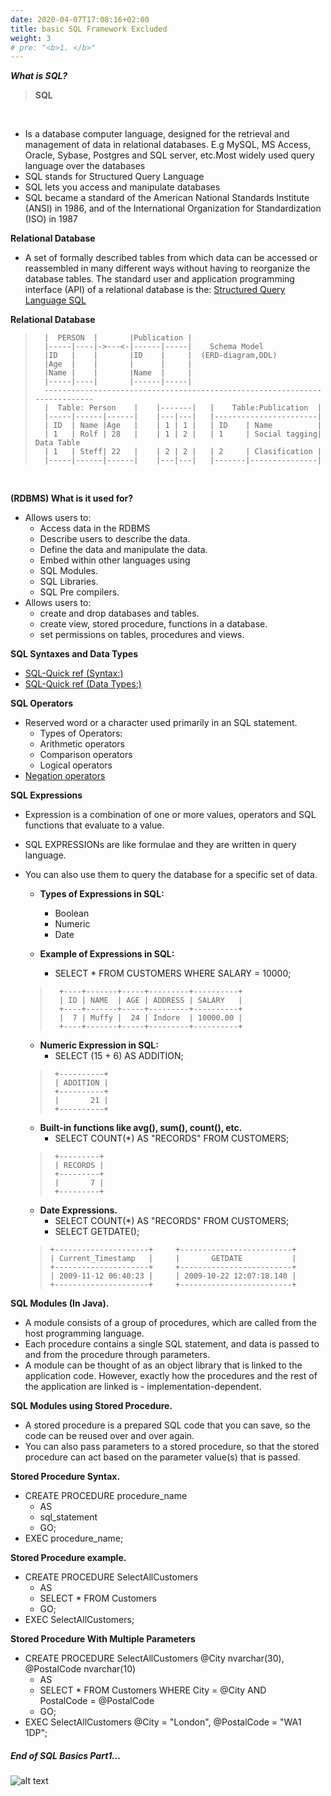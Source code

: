 ```yaml
---
date: 2020-04-07T17:08:16+02:00
title: basic SQL Framework Excluded
weight: 3
# pre: "<b>1. </b>"
---
```

 
***What is SQL?***

> **SQL**
<br> 

> 
- Is a database computer language, designed for the retrieval and management of data in relational databases. 
E.g MySQL, MS Access, Oracle, Sybase, Postgres and SQL server, etc.Most widely used query language over the databases 
- SQL stands for Structured Query Language
- SQL lets you access and manipulate databases
- SQL became a standard of the American National Standards Institute (ANSI) in 1986, and of the International Organization for Standardization (ISO) in 1987



**Relational Database**

> 
- A set of formally described tables from which data can be accessed or reassembled in many different ways without having to reorganize the database tables.
The standard user and application programming interface (API) of a relational database is the:  [Structured Query Language SQL](
https://www.tutorialspoint.com/Types-of-databases)

**Relational Database**


>       |  PERSON  |       |Publication |
>       |-----|----|->---<-|------|-----|    Schema Model
>       |ID   |    |       |ID    |     |  (ERD-diagram,DDL)
>       |Age  |    |       |      |     |   
>       |Name |    |       |Name  |     |
>       |-----|----|       |------|-----|     
>       ---------------------------------------------------------------------------
>       |  Table: Person    |    |-------|   |    Table:Publication  |
>       |-----|------|------|    |---|---|   |-----------------------|
>       | ID  | Name |Age   |    | 1 | 1 |   | ID    | Name          |
>       | 1   | Rolf | 28   |    | 1 | 2 |   | 1     | Social tagging| Data Table
>       | 1   | Steff| 22   |    | 2 | 2 |   | 2     | Clasification |
>       |-----|------|------|    |---|---|   |-------|---------------|

<br>

**(RDBMS) What is it used for?**

- Allows users to:
    + Access data in the RDBMS  
    + Describe users to describe the data.
    + Define the data and manipulate the data. 
    + Embed within other languages using 
    + SQL Modules.
    + SQL Libraries.
    + SQL Pre compilers.
- Allows users to:
    + create and drop databases and tables.
    + create view, stored procedure, functions in a database.
    + set permissions on tables, procedures and views.

**SQL Syntaxes and Data Types**

- [SQL-Quick ref (Syntax:)](https://www.w3schools.com/sql/sql_quickref.asp)
- [SQL-Quick ref (Data Types:)](https://www.tutorialspoint.com/sql/sql-data-types.htm)

**SQL Operators**

- Reserved word or a character used primarily in an SQL statement.
  - Types of Operators:
  - Arithmetic operators
  - Comparison operators
  - Logical operators
- [Negation operators](https://www.tutorialspoint.com/sql/sql-operators.htm)

**SQL Expressions** <br/> 

* Expression is a combination of one or more values, operators and SQL functions that evaluate to a value.
* SQL EXPRESSIONs are like formulae and they are written in query language.
* You can also use them to query the database for a specific set of data.

  - **Types of Expressions in SQL:**
    - Boolean
    - Numeric
    - Date

  - **Example of Expressions in SQL:**
    - SELECT * FROM CUSTOMERS WHERE SALARY = 10000;

  >       +----+-------+-----+---------+----------+
  >       | ID | NAME  | AGE | ADDRESS | SALARY   |
  >       +----+-------+-----+---------+----------+
  >       |  7 | Muffy |  24 | Indore  | 10000.00 |
  >       +----+-------+-----+---------+----------+

  - **Numeric Expression in SQL:**
    - SELECT (15 + 6) AS ADDITION;
  
  >      +----------+
  >      | ADDITION |
  >      +----------+
  >      |       21 |
  >      +----------+  

  - **Built-in functions like avg(), sum(), count(), etc.**	
    - SELECT COUNT(*) AS "RECORDS" FROM CUSTOMERS;

  >      +---------+
  >      | RECORDS |
  >      +---------+
  >      |       7 |
  >      +---------+

  - **Date Expressions.**	
    - SELECT COUNT(*) AS "RECORDS" FROM CUSTOMERS;
    - SELECT GETDATE();

  >     +---------------------+	    +-------------------------+
  >     | Current_Timestamp   |     |       GETDATE           |
  >     +---------------------+     +-------------------------+
  >     | 2009-11-12 06:40:23 |     | 2009-10-22 12:07:18.140 |
  >     +---------------------+     +-------------------------+

**SQL Modules (In Java).**
  
- A module consists of a group of procedures, which are called from the host programming language. 
- Each procedure contains a single SQL statement, and data is passed to and from the procedure through parameters.
- A module can be thought of as an object library that is linked to the application code. However, exactly how the procedures and the rest of the application are linked is - implementation-dependent.


**SQL Modules using Stored Procedure.** 

  - A stored procedure is a prepared SQL code that you can save, so the code can be reused over and over again.
  - You can also pass parameters to a stored procedure, so that the stored procedure can act based on the parameter value(s) that is passed.

**Stored Procedure Syntax.**

  - CREATE PROCEDURE procedure_name<br>
    - AS<br>
    - sql_statement<br>
    - GO;<br>
  - EXEC procedure_name;

**Stored Procedure example.**

  - CREATE PROCEDURE SelectAllCustomers
    - AS
    - SELECT * FROM Customers
    - GO;
  - EXEC SelectAllCustomers;

**Stored Procedure With Multiple Parameters**

- CREATE PROCEDURE SelectAllCustomers @City nvarchar(30), 
  @PostalCode nvarchar(10)
  - AS
  - SELECT * FROM Customers WHERE City = @City AND 
  <br>PostalCode = @PostalCode
  - GO;
- EXEC SelectAllCustomers @City = "London", @PostalCode = "WA1 1DP";


##### End of SQL Basics Part1...

![alt text](https://www.azquotes.com/picture-quotes/quote-art-has-always-been-this-pure-interrogation-rhetorical-question-less-the-rhetoric-whatever-samuel-beckett-123-66-83.jpg)














